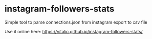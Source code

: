 # instagram-followers-stats
Simple tool to parse connections.json from instagram export to csv file

Use it online here: https://vitalio.github.io/instagram-followers-stats/
